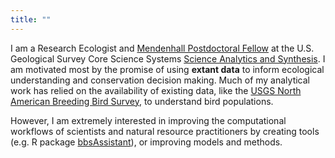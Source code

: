 ```yaml
---
title: ""
---
```


I am a Research Ecologist and [Mendenhall Postdoctoral Fellow](https://www.usgs.gov/centers/mendenhall) at the U.S. Geological Survey Core Science Systems [Science Analytics and Synthesis](https://www.usgs.gov/core-science-systems/science-analytics-and-synthesis/about). I am motivated most by the promise of using __extant data__ to inform ecological understanding and conservation decision making. Much of my analytical work has relied on the availability of existing data, like the [USGS North American Breeding Bird Survey](https://www.usgs.gov/centers/pwrc/science/north-american-breeding-bird-survey), to understand bird populations. 

However, I am extremely interested in improving the computational workflows of scientists and natural resource practitioners by creating tools (e.g. R package [bbsAssistant](github.com/trashbirdecology/bbsassistant)), or improving models and methods. 

